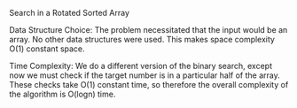 Search in a Rotated Sorted Array

Data Structure Choice:
The problem necessitated that the input would be an array. No other data structures were
used. This makes space complexity O(1) constant space.

Time Complexity:
We do a different version of the binary search, except now we must check if the target
number is in a particular half of the array. These checks take O(1) constant time, so 
therefore the overall complexity of the algorithm is O(logn) time.